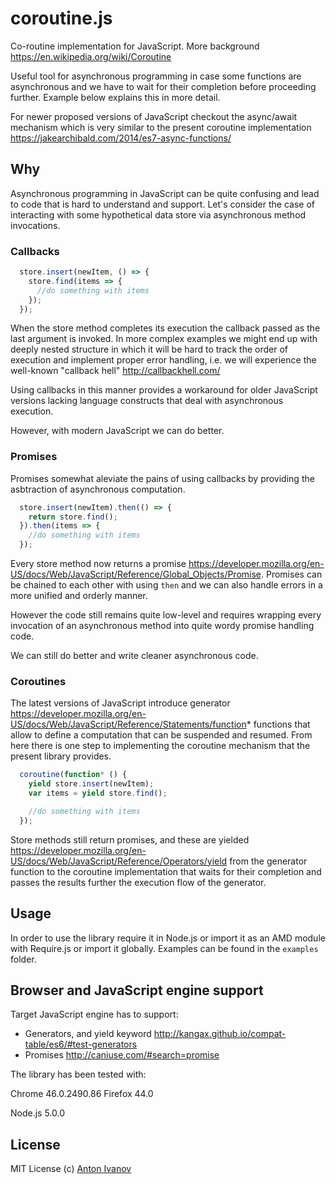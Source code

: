 coroutine.js
==========

Co-routine implementation for JavaScript. More background https://en.wikipedia.org/wiki/Coroutine

Useful tool for asynchronous programming in case some functions are asynchronous and we have to wait for their completion before
proceeding further. Example below explains this in more detail.

For newer proposed versions of JavaScript checkout the async/await mechanism which is very similar to the present coroutine implementation https://jakearchibald.com/2014/es7-async-functions/

## Why

Asynchronous programming in JavaScript can be quite confusing and lead to code that is hard to understand and support.
Let's consider the case of interacting with some hypothetical data store via asynchronous method invocations.

### Callbacks

```javascript
  store.insert(newItem, () => {
    store.find(items => {
      //do something with items
    });
  });
```

When the store method completes its execution the callback passed as the last argument is invoked. In more complex examples we might end up with deeply nested structure in which it will be hard to track the order of execution and implement proper error handling, i.e. we will experience the well-known "callback hell" http://callbackhell.com/

Using callbacks in this manner provides a workaround for older JavaScript versions lacking language constructs that deal with asynchronous execution.

However, with modern JavaScript we can do better.

### Promises

Promises somewhat aleviate the pains of using callbacks by providing the asbtraction of asynchronous computation.

```javascript
  store.insert(newItem).then(() => {
    return store.find();
  }).then(items => {
    //do something with items
  });
```

Every store method now returns a promise https://developer.mozilla.org/en-US/docs/Web/JavaScript/Reference/Global_Objects/Promise.
Promises can be chained to each other with using `then` and we can also handle errors in a more unified and orderly manner.

However the code still remains quite low-level and requires wrapping every invocation of an asynchronous method into quite wordy promise handling code.

We can still do better and write cleaner asynchronous code.

### Coroutines

The latest versions of JavaScript introduce generator https://developer.mozilla.org/en-US/docs/Web/JavaScript/Reference/Statements/function* functions that allow to define a computation that can be suspended and resumed. From here there is one step to implementing the coroutine mechanism that the present library provides.

```javascript
  coroutine(function* () {
    yield store.insert(newItem);
    var items = yield store.find();

    //do something with items
  });
```

Store methods still return promises, and these are yielded https://developer.mozilla.org/en-US/docs/Web/JavaScript/Reference/Operators/yield from the generator function to the coroutine implementation that waits for their completion and passes the results further the execution flow of the generator.

## Usage

In order to use the library require it in Node.js or import it as an AMD module with Require.js or import it globally. Examples can be found in the `examples` folder.

## Browser and JavaScript engine support

Target JavaScript engine has to support:

  - Generators, and yield keyword http://kangax.github.io/compat-table/es6/#test-generators
  - Promises http://caniuse.com/#search=promise

The library has been tested with:

Chrome 46.0.2490.86
Firefox 44.0

Node.js 5.0.0

## License

MIT License
(c) [Anton Ivanov](http://smthngsmwhr.wordpress.com/)